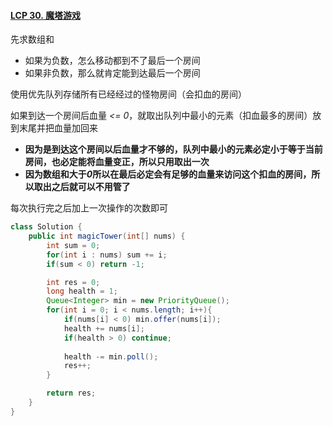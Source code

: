 #### [LCP 30. 魔塔游戏](https://leetcode-cn.com/problems/p0NxJO/solution/java-tan-xin-by-feilue-mawl/)




先求数组和
- 如果为负数，怎么移动都到不了最后一个房间
- 如果非负数，那么就肯定能到达最后一个房间

使用优先队列存储所有已经经过的怪物房间（会扣血的房间）

如果到达一个房间后血量 *<= 0*，就取出队列中最小的元素（扣血最多的房间）放到末尾并把血量加回来
- **因为是到达这个房间以后血量才不够的，队列中最小的元素必定小于等于当前房间，也必定能将血量变正，所以只用取出一次**
- **因为数组和大于*0*所以在最后必定会有足够的血量来访问这个扣血的房间，所以取出之后就可以不用管了**

每次执行完之后加上一次操作的次数即可

```java
class Solution {
    public int magicTower(int[] nums) {
        int sum = 0;
        for(int i : nums) sum += i;
        if(sum < 0) return -1;

        int res = 0;
        long health = 1;
        Queue<Integer> min = new PriorityQueue();
        for(int i = 0; i < nums.length; i++){
            if(nums[i] < 0) min.offer(nums[i]);
            health += nums[i];
            if(health > 0) continue;
            
            health -= min.poll();
            res++;
        }

        return res;
    } 
}
```

